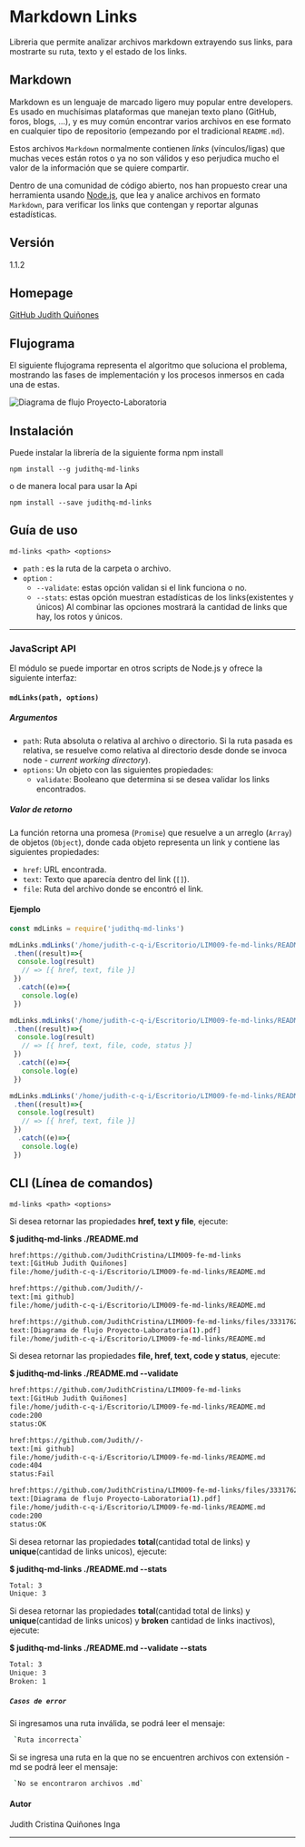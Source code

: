 # Markdown Links

Libreria que permite analizar archivos markdown extrayendo sus links, para mostrarte su ruta, texto y el estado de los links.

## Markdown

Markdown es un lenguaje de marcado ligero muy popular entre developers. Es usado en muchísimas plataformas que
manejan texto plano (GitHub, foros, blogs, ...), y es muy común
encontrar varios archivos en ese formato en cualquier tipo de repositorio
(empezando por el tradicional `README.md`).

Estos archivos `Markdown` normalmente contienen _links_ (vínculos/ligas) que
muchas veces están rotos o ya no son válidos y eso perjudica mucho el valor de
la información que se quiere compartir.

Dentro de una comunidad de código abierto, nos han propuesto crear una
herramienta usando [Node.js](https://nodejs.org/), que lea y analice archivos
en formato `Markdown`, para verificar los links que contengan y reportar
algunas estadísticas.

## Versión
1.1.2

## Homepage

[GitHub Judith Quiñones](https://github.com/JudithCristina/LIM009-fe-md-links)

## Flujograma

El siguiente flujograma representa el algoritmo que soluciona el problema, mostrando las fases de implementación y los procesos inmersos en cada una de estas. 
 
![Diagrama de flujo Proyecto-Laboratoria](https://user-images.githubusercontent.com/47750969/60215625-a888d200-982d-11e9-8434-d56e9130f121.png)

## Instalación

 Puede instalar la librería de la siguiente forma npm install
 ```
 npm install --g judithq-md-links
 ```
 o de manera local para usar la Api 
 ```
 npm install --save judithq-md-links
 ```

## Guía de uso
 ```
md-links <path> <options>
 ```
- `path` : es la ruta de la carpeta o archivo.
- `option` :
  - `--validate`: estas opción validan si el link funciona o no.
  - `--stats`: estas opción muestran estadísticas de los links(existentes y únicos)
Al combinar las opciones mostrará la cantidad de links que hay, los rotos y  únicos.
****
### JavaScript API

El módulo se puede importar en otros scripts de Node.js y  ofrece la
siguiente interfaz:

#### `mdLinks(path, options)`

##### Argumentos

- `path`: Ruta absoluta o relativa al archivo o directorio. Si la ruta pasada es
  relativa, se resuelve como relativa al directorio desde donde se invoca
  node - _current working directory_).
- `options`: Un objeto con las siguientes propiedades:
  * `validate`: Booleano que determina si se desea validar los links
    encontrados.

##### Valor de retorno

La función retorna una promesa (`Promise`) que resuelve a un arreglo
(`Array`) de objetos (`Object`), donde cada objeto representa un link y contiene
las siguientes propiedades:

- `href`: URL encontrada.
- `text`: Texto que aparecía dentro del link (`[]`).
- `file`: Ruta del archivo donde se encontró el link.

#### Ejemplo

```js
const mdLinks = require('judithq-md-links') 

mdLinks.mdLinks('/home/judith-c-q-i/Escritorio/LIM009-fe-md-links/README.md')
 .then((result)=>{
  console.log(result)
   // => [{ href, text, file }]
 })
  .catch((e)=>{
   console.log(e)
 })

mdLinks.mdLinks('/home/judith-c-q-i/Escritorio/LIM009-fe-md-links/README.md', {validate:true})
 .then((result)=>{
  console.log(result)
   // => [{ href, text, file, code, status }]
 })
  .catch((e)=>{
   console.log(e)
 })

mdLinks.mdLinks('/home/judith-c-q-i/Escritorio/LIM009-fe-md-links/README.md', {validate:false})
 .then((result)=>{
  console.log(result)
   // => [{ href, text, file }]
 })
  .catch((e)=>{
   console.log(e)
 })
```



## CLI (Línea de comandos)
 ```
md-links <path> <options>
 ```
Si desea retornar las propiedades **href, text y file**, ejecute: 

**$ judithq-md-links ./README.md**
```sh
href:https://github.com/JudithCristina/LIM009-fe-md-links
text:[GitHub Judith Quiñones]
file:/home/judith-c-q-i/Escritorio/LIM009-fe-md-links/README.md

href:https://github.com/Judith//-
text:[mi github]
file:/home/judith-c-q-i/Escritorio/LIM009-fe-md-links/README.md

href:https://github.com/JudithCristina/LIM009-fe-md-links/files/3331762/Diagrama.de.flujo.Proyecto-Laboratoria.1.pdf
text:[Diagrama de flujo Proyecto-Laboratoria(1).pdf]
file:/home/judith-c-q-i/Escritorio/LIM009-fe-md-links/README.md
```
Si desea retornar las propiedades **file, href, text, code y status**, ejecute:

**$ judithq-md-links ./README.md --validate**
```sh 
href:https://github.com/JudithCristina/LIM009-fe-md-links
text:[GitHub Judith Quiñones]
file:/home/judith-c-q-i/Escritorio/LIM009-fe-md-links/README.md
code:200
status:OK

href:https://github.com/Judith//-
text:[mi github]
file:/home/judith-c-q-i/Escritorio/LIM009-fe-md-links/README.md
code:404
status:Fail

href:https://github.com/JudithCristina/LIM009-fe-md-links/files/3331762/Diagrama.de.flujo.Proyecto-Laboratoria.1.pdf
text:[Diagrama de flujo Proyecto-Laboratoria(1).pdf]
file:/home/judith-c-q-i/Escritorio/LIM009-fe-md-links/README.md
code:200
status:OK
```
Si desea retornar las propiedades **total**(cantidad total de links) y **unique**(cantidad de links unicos), ejecute:

**$ judithq-md-links ./README.md --stats**
```sh
Total: 3
Unique: 3
```
Si desea retornar las propiedades **total**(cantidad total de links) y **unique**(cantidad de links unicos) y **broken** cantidad de links inactivos), ejecute:

**$ judithq-md-links ./README.md --validate --stats**
```sh
Total: 3
Unique: 3
Broken: 1
```
##### `Casos de error`

Si ingresamos una ruta inválida, se podrá leer el mensaje:
```sh
 `Ruta incorrecta`
 ```
Si se ingresa una ruta en la que no se encuentren archivos con extensión -md se podrá leer el mensaje:
```sh
 `No se encontraron archivos .md` 
 ```
#### Autor
Judith Cristina Quiñones Inga
****